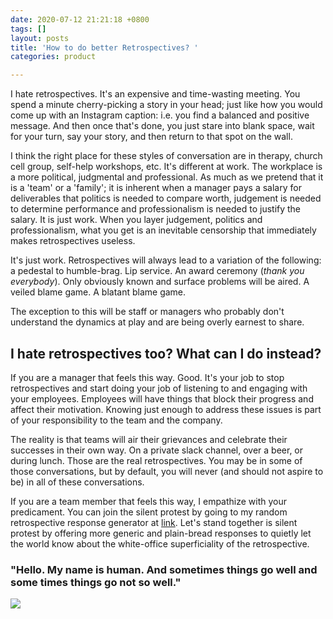 ```yaml
---
date: 2020-07-12 21:21:18 +0800
tags: []
layout: posts
title: 'How to do better Retrospectives? '
categories: product

---
```

I hate retrospectives. It's an expensive and time-wasting meeting. You spend a minute cherry-picking a story in your head; just like how you would come up with an Instagram caption: i.e. you find a balanced and positive message. And then once that's done, you just stare into blank space, wait for your turn, say your story, and then return to that spot on the wall.

I think the right place for these styles of conversation are in therapy, church cell group, self-help workshops, etc. It's different at work. The workplace is a more political, judgmental and professional. As much as we pretend that it is a 'team' or a 'family'; it is inherent when a manager pays a salary for deliverables that politics is needed to compare worth, judgement is needed to determine performance and professionalism is needed to justify the salary. It is just work. When you layer judgement, politics and professionalism, what you get is an inevitable censorship that immediately makes retrospectives useless.

It's just work. Retrospectives will always lead to a variation of the following: a pedestal to humble-brag. Lip service. An award ceremony (_thank you everybody_). Only obviously known and surface problems will be aired. A veiled blame game. A blatant blame game.

The exception to this will be staff or managers who probably don't understand the dynamics at play and are being overly earnest to share.

## I hate retrospectives too? What can I do instead?

If you are a manager that feels this way. Good. It's your job to stop retrospectives and start doing your job of listening to and engaging with your employees. Employees will have things that block their progress and affect their motivation. Knowing just enough to address these issues is part of your responsibility to the team and the company.

The reality is that teams will air their grievances and celebrate their successes in their own way. On a private slack channel, over a beer, or during lunch. Those are the real retrospectives. You may be in some of those conversations, but by default, you will never (and should not aspire to be) in all of these conversations.

If you are a team member that feels this way, I empathize with your predicament. You can join the silent protest by going to my random retrospective response generator at [link](/404.html "link"). Let's stand together is silent protest by offering more generic and plain-bread responses to quietly let the world know about the white-office superficiality of the retrospective.

### "Hello. My name is human. And sometimes things go well and some times things go not so well."

![](https://media.giphy.com/media/26u484cfXLZasp0ze/giphy.gif)